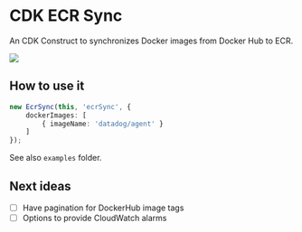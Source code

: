 # CDK ECR Sync

An CDK Construct to synchronizes Docker images from Docker Hub to ECR.

![](https://github.com/pgarbe/cdk-ecr-sync/workflows/Build/badge.svg)

## How to use it

```typescript
new EcrSync(this, 'ecrSync', {
    dockerImages: [
        { imageName: 'datadog/agent' }
    ]
});
```

See also `examples` folder.

## Next ideas
- [ ] Have pagination for DockerHub image tags
- [ ] Options to provide CloudWatch alarms
